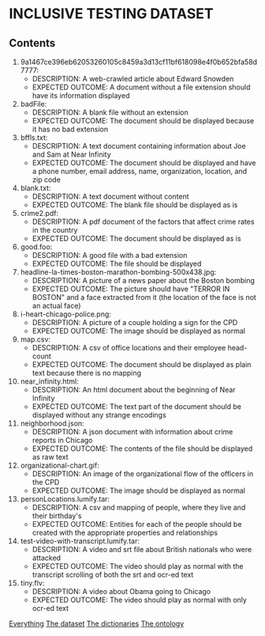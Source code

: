 INCLUSIVE TESTING DATASET
=========================

Contents
--------

1. 9a1467ce396eb62053260105c8459a3d13cf11bf618098e4f0b652bfa58d7777:
	* DESCRIPTION: A web-crawled article about Edward Snowden
	* EXPECTED OUTCOME: A document without a file extension should have its information displayed
2. badFile:
	* DESCRIPTION: A blank file without an extension
	* EXPECTED OUTCOME: The document should be displayed because it has no bad extension
3. bffls.txt:
	* DESCRIPTION: A text document containing information about Joe and Sam at Near Infinity
	* EXPECTED OUTCOME: The document should be displayed and have a phone number, email address, name, organization, location, and zip code
4. blank.txt:
	* DESCRIPTION: A text document without content
	* EXPECTED OUTCOME: The blank file should be displayed as is
5. crime2.pdf:
	* DESCRIPTION: A pdf document of the factors that affect crime rates in the country
	* EXPECTED OUTCOME: The document should be displayed as is
6. good.foo:
	* DESCRIPTION: A good file with a bad extension
	* EXPECTED OUTCOME: The file should be displayed
7. headline-la-times-boston-marathon-bombing-500x438.jpg:
	* DESCRIPTION: A picture of a news paper about the Boston bombing
	* EXPECTED OUTCOME: The picture should have "TERROR IN BOSTON" and a face extracted from it (the location of the face is not an actual face)
8. i-heart-chicago-police.png:
	* DESCRIPTION: A picture of a couple holding a sign for the CPD
	* EXPECTED OUTCOME: The image should be displayed as normal
9. map.csv:
	* DESCRIPTION: A csv of office locations and their employee head-count
	* EXPECTED OUTCOME: The document should be displayed as plain text because there is no mapping
10. near_infinity.html:
	* DESCRIPTION: An html document about the beginning of Near Infinity
	* EXPECTED OUTCOME: The text part of the document should be displayed without any strange encodings
11. neighborhood.json:
	* DESCRIPTION: A json document with information about crime reports in Chicago
	* EXPECTED OUTCOME: The contents of the file should be displayed as raw text
12. organizational-chart.gif:
	* DESCRIPTION: An image of the organizational flow of the officers in the CPD
	* EXPECTED OUTCOME: The image should be displayed as normal
13. personLocations.lumify.tar:
	* DESCRIPTION: A csv and mapping of people, where they live and their birthday's
	* EXPECTED OUTCOME: Entities for each of the people should be created with the appropriate properties and relationships
14. test-video-with-transcript.lumify.tar:
	* DESCRIPTION: A video and srt file about British nationals who were attacked
	* EXPECTED OUTCOME: The video should play as normal with the transcript scrolling of both the srt and ocr-ed text
15. tiny.flv:
	* DESCRIPTION: A video about Obama going to Chicago
	* EXPECTED OUTCOME: The video should play as normal with only ocr-ed text
	
[Everything](https://s3.amazonaws.com/RedDawn/DataSets/testing-ontology.zip)
[The dataset](https://s3.amazonaws.com/RedDawn/DataSets/testing-data.zip)
[The dictionaries](https://s3.amazonaws.com/RedDawn/DataSets/testing-dictionaries.zip)
[The ontology](https://s3.amazonaws.com/RedDawn/DataSets/testing-ontology.zip)


